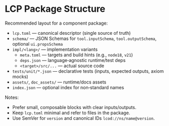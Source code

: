 # LCP Package Structure

Recommended layout for a component package:

- `lcp.toml` — canonical descriptor (single source of truth)
- `schema/` — JSON Schemas for `tool.inputSchema`, `tool.outputSchema`, optional `ui.propsSchema`
- `impl/<lang>/` — implementation variants
  - `meta.toml` — targets and build hints (e.g., `node18`, `v21`)
  - `deps.json` — language‑agnostic runtime/test deps
  - `<target>/src/...` — actual source code
- `tests/unit/*.json` — declarative tests (inputs, expected outputs, axiom mocks)
- `assets/`, `doc_assets/` — runtime/docs assets
- `index.json` — optional index for non‑standard names

Notes:
- Prefer small, composable blocks with clear inputs/outputs.
- Keep `lcp.toml` minimal and refer to files in the package.
- Use SemVer for `version` and canonical IDs `lcod://ns/name@version`.


